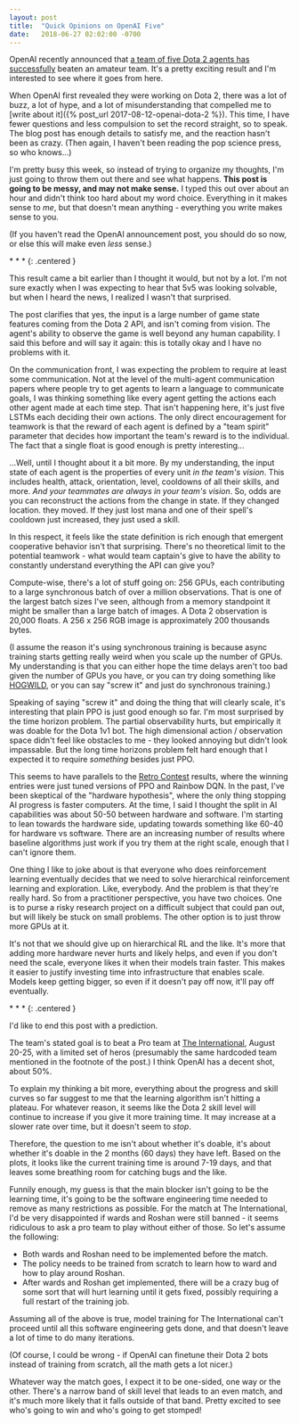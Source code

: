 ```yaml
---
layout: post
title:  "Quick Opinions on OpenAI Five"
date:   2018-06-27 02:02:00 -0700
---
```


OpenAI recently announced that [a team of five Dota 2 agents has successfully](https://blog.openai.com/openai-five/)
beaten an amateur team. It's a pretty exciting result and I'm interested
to see where it goes from here.

When OpenAI first revealed they were working on Dota 2, there was a lot of
buzz, a lot of hype, and a lot of misunderstanding that compelled me to
[write about it]({% post_url 2017-08-12-openai-dota-2 %}). This time, I have fewer questions and less compulsion to
set the record straight, so to speak. The blog post has enough details
to satisfy me, and the reaction hasn't been as crazy. (Then again, I haven't
been reading the pop science press, so who knows...)

I'm pretty busy this week, so instead of trying to organize my thoughts, I'm
just going to throw them out there and see what happens.
**This post is going to be messy, and may not make sense.** I typed this out
over about an hour and didn't think too hard about my word choice. Everything
in it makes sense to *me*, but that doesn't mean anything - everything you write
makes sense to you.

(If you haven't read the OpenAI announcement post, you should do so now, or else
this will make even *less* sense.)

\* \* \*
{: .centered }

This result came a bit earlier than I thought it would, but not by a lot.
I'm not sure exactly when I was expecting to hear that 5v5 was looking solvable,
but when I heard the news, I realized I wasn't that surprised.

The post clarifies that yes, the input is a large number of game state features
coming from the Dota 2 API, and isn't coming from vision. The agent's ability
to observe the game is well beyond any human capability.
I said this before and will say it again: this is totally okay and I have no
problems with it.

On the communication front, I was expecting the problem to require at least
some communication. Not at the level of the multi-agent communication papers
where people try to get agents to learn a language to communicate goals, I was
thinking something like every agent getting the actions each other agent made
at each time step. That isn't happening here, it's just five LSTMs each deciding
their own actions. The only direct encouragement for teamwork is that the reward
of each agent is defined by a "team spirit" parameter that decides how important
the team's reward is to the individual. The fact that a single float is good
enough is pretty interesting...

...Well, until I thought about it a bit more. By my understanding, the input
state of each agent is the properties of every unit *in the team's vision*.
This includes health, attack, orientation, level, cooldowns of all their skills,
and more. *And your teammates are always in your team's vision*. So, odds are
you can reconstruct the actions from the change in state. If they changed location.
they moved. If they just lost mana and one of their spell's cooldown just increased,
they just used a skill.

In this respect, it feels like the state definition is rich
enough that emergent cooperative behavior isn't that surprising. There's no
theoretical limit to the potential teamwork - what would team captain's give to
have the ability to constantly understand everything the API can give you?

Compute-wise, there's a lot of stuff going on: 256 GPUs, each contributing to a
large synchronous batch of over a million observations. That is one of the largest
batch sizes I've seen, although from a memory standpoint it might be smaller
than a large batch of images. A Dota 2 observation is 20,000 floats. A 256 x 256
RGB image is approximately 200 thousands bytes.

(I assume the reason it's using synchronous training is because async training
starts getting really weird when you scale up the number of GPUs. My understanding
is that you can either hope the time delays aren't too bad given the number of
GPUs you have, or you can try doing something like [HOGWILD](https://people.eecs.berkeley.edu/~brecht/papers/hogwildTR.pdf),
or you can say "screw it" and just do synchronous training.)

Speaking of saying "screw it" and doing the thing that will clearly scale,
it's interesting that plain PPO is just good enough so far. I'm most surprised
by the time horizon problem. The partial observability hurts, but empirically
it was doable for the Dota 1v1 bot. The high dimensional action / observation
space didn't feel like obstacles to me - they looked annoying but didn't look
impassable. But the long time horizons problem felt hard enough that I expected
it to require *something* besides just PPO.

This seems to
have parallels to the [Retro Contest](https://blog.openai.com/first-retro-contest-retrospective/)
results, where the winning entries were just tuned versions of PPO and Rainbow DQN.
In the past, I've been skeptical of the "hardware hypothesis", where the
only thing stopping AI progress is faster computers. At the time, I said I
thought the split in AI capabilities was about 50-50 between hardware and
software. I'm starting to lean towards the hardware side, updating towards
something like 60-40 for hardware vs software. There are an increasing number
of results where baseline algorithms just work if you try them at the right
scale, enough that I can't ignore them.

One thing I like to joke about is that everyone who does reinforcement learning
eventually decides that we need to solve hierarchical reinforcement learning and
exploration. Like, everybody. And the problem is that they're really hard. So
from a practitioner perspective, you have two choices. One is to purse a risky
research project on a difficult subject that could pan out, but will likely be
stuck on small problems. The other option is to just throw more GPUs at it.

It's not that we should give up on hierarchical RL and the like. It's more that
adding more hardware never hurts and likely helps, and even if you don't need
the scale, everyone likes it when their models train faster. This makes it easier
to justify investing time into infrastructure that enables scale. Models keep
getting bigger, so even if it doesn't pay off now, it'll pay off eventually.

\* \* \*
{: .centered }

I'd like to end this post with a prediction.

The team's stated goal is to beat a Pro team at [The International](https://en.wikipedia.org/wiki/The_International_(Dota_2)),
August 20-25, with a limited set of heros (presumably the same hardcoded team
mentioned in the footnote of the post.) I think OpenAI has a decent shot, about
50%.

To explain my thinking a bit more, everything about the progress and skill curves
so far suggest to me that the learning algorithm isn't hitting a plateau. For
whatever reason, it seems like the Dota 2 skill level will continue to increase
if you give it more training time. It may increase at a slower rate over time,
but it doesn't seem to *stop*.

Therefore, the question to me isn't about whether it's doable, it's about whether
it's doable in the 2 months (60 days) they have left. Based on the plots, it looks
like the current training time is around 7-19 days, and that leaves some breathing
room for catching bugs and the like.

Funnily enough, my guess is that the main blocker isn't going to be the
learning time, it's going to be the software engineering time needed to remove
as many restrictions as possible. For the match at The International, I'd be
very disappointed if wards and Roshan were still banned - it seems ridiculous to
ask a pro team to play without either of those. So let's assume the following:

* Both wards and Roshan need to be implemented before the match.
* The policy needs to be trained from scratch to learn how to ward and how to
play around Roshan.
* After wards and Roshan get implemented, there will be a crazy bug of some sort
that will hurt learning until it gets fixed, possibly requiring a full restart
of the training job.

Assuming all of the above is true, model training for The International
can't proceed until all this software engineering gets done, and that doesn't
leave a lot of time to do many iterations.

(Of course, I could be wrong - if OpenAI can finetune their Dota 2 bots instead
of training from scratch, all the math gets a lot nicer.)

Whatever way the match goes, I expect it to be one-sided, one way or the other.
There's a narrow band of skill level that leads to an even match, and it's much
more likely that it falls outside of that band.
Pretty excited to see who's going to win and who's going to get stomped!
